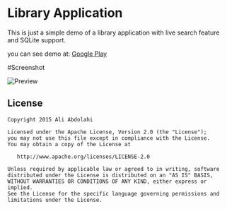 # Library Application
This is just a simple demo of a library application with live search feature and SQLite support.

you can see demo at:
[Google Play](https://play.google.com/store/apps/details?id=info.abdolahi.libraryapp)

#Screenshot

![Preview](https://dl.dropboxusercontent.com/u/34047574/github/librarydemo/shots0.jpg)

License
-------

    Copyright 2015 Ali Abdolahi

    Licensed under the Apache License, Version 2.0 (the "License");
    you may not use this file except in compliance with the License.
    You may obtain a copy of the License at

       http://www.apache.org/licenses/LICENSE-2.0

    Unless required by applicable law or agreed to in writing, software
    distributed under the License is distributed on an "AS IS" BASIS,
    WITHOUT WARRANTIES OR CONDITIONS OF ANY KIND, either express or implied.
    See the License for the specific language governing permissions and
    limitations under the License.
